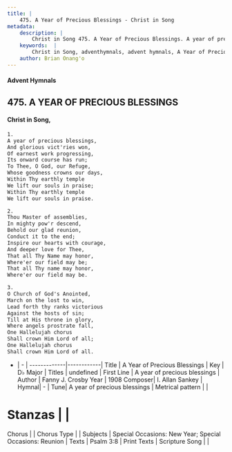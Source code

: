 ```yaml
---
title: |
    475. A Year of Precious Blessings - Christ in Song
metadata:
    description: |
        Christ in Song 475. A Year of Precious Blessings. A year of precious blessings, And glorious vict'ries won, Of earnest work progressing, Its onward course has run; To Thee, O God, our Refuge, Whose goodness crowns our days, Within Thy earthly temple We lift our souls in praise; Within Thy earthly temple We lift our souls in praise.
    keywords:  |
        Christ in Song, adventhymnals, advent hymnals, A Year of Precious Blessings, A year of precious blessings. 
    author: Brian Onang'o
---
```


#### Advent Hymnals
## 475. A YEAR OF PRECIOUS BLESSINGS
####  Christ in Song,

```txt
1.
A year of precious blessings,
And glorious vict'ries won,
Of earnest work progressing,
Its onward course has run;
To Thee, O God, our Refuge,
Whose goodness crowns our days,
Within Thy earthly temple
We lift our souls in praise;
Within Thy earthly temple
We lift our souls in praise.

2.
Thou Master of assemblies,
In mighty pow'r descend,
Behold our glad reunion,
Conduct it to the end;
Inspire our hearts with courage,
And deeper love for Thee,
That all Thy Name may honor,
Where'er our field may be;
That all Thy name may honor,
Where'er our field may be.

3.
O Church of God's Anointed,
March on the lost to win,
Lead forth thy ranks victorious
Against the hosts of sin;
Till at His throne in glory,
Where angels prostrate fall,
One Hallelujah chorus
Shall crown Him Lord of all;
One Hallelujah chorus 
Shall crown Him Lord of all.

```

- |   -  |
-------------|------------|
Title | A Year of Precious Blessings |
Key | D♭ Major |
Titles | undefined |
First Line | A year of precious blessings |
Author | Fanny J. Crosby
Year | 1908
Composer| I. Allan Sankey |
Hymnal|  - |
Tune| A year of precious blessings |
Metrical pattern | |
# Stanzas |  |
Chorus |  |
Chorus Type |  |
Subjects | Special Occasions: New Year; Special Occasions: Reunion |
Texts | Psalm 3:8 |
Print Texts | 
Scripture Song |  |
    
